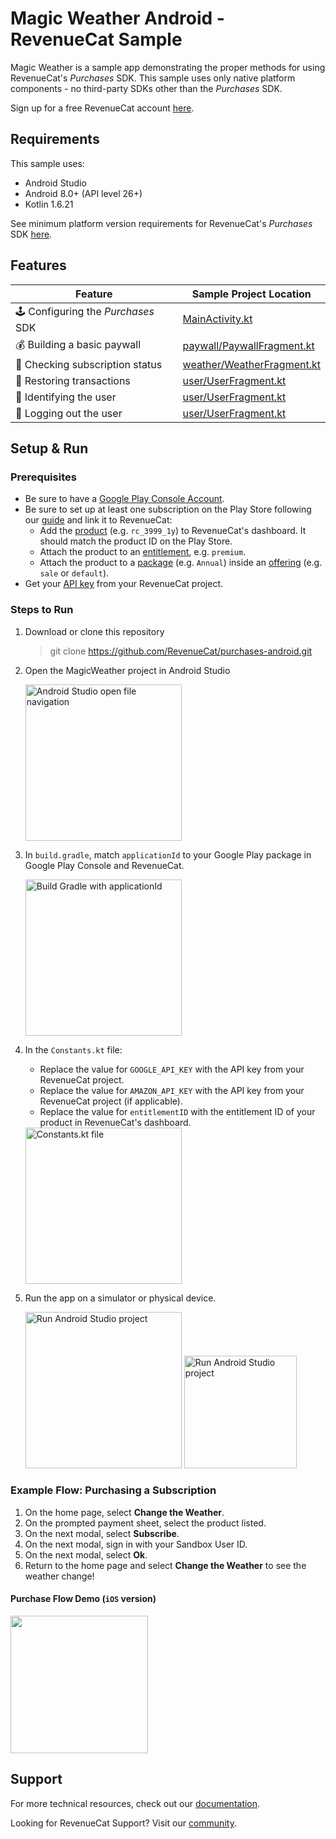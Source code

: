 # Magic Weather Android - RevenueCat Sample

Magic Weather is a sample app demonstrating the proper methods for using RevenueCat's *Purchases* SDK. This sample uses only native platform components - no third-party SDKs other than the *Purchases* SDK.

Sign up for a free RevenueCat account [here](https://www.revenuecat.com).

## Requirements

This sample uses:

- Android Studio
- Android 8.0+ (API level 26+)
- Kotlin 1.6.21

See minimum platform version requirements for RevenueCat's *Purchases* SDK [here](https://github.com/RevenueCat/purchases-android/blob/main/examples/MagicWeather/build.gradle).

## Features

| Feature                          | Sample Project Location                   |
| -------------------------------- | ----------------------------------------- |
| 🕹 Configuring the *Purchases* SDK  | [MainActivity.kt](app/src/main/java/com/revenuecat/sample/MainApplication.kt) |
| 💰 Building a basic paywall         | [paywall/PaywallFragment.kt](app/src/main/java/com/revenuecat/sample/ui/paywall/PaywallFragment.kt) |
| 🔐 Checking subscription status     | [weather/WeatherFragment.kt](app/src/main/java/com/revenuecat/sample/ui/weather/WeatherFragment.kt#L69) |
| 🤑 Restoring transactions           | [user/UserFragment.kt](app/src/main/java/com/revenuecat/sample/ui/user/UserFragment.kt#L81) |
| 👥 Identifying the user             | [user/UserFragment.kt](app/src/main/java/com/revenuecat/sample/ui/user/UserFragment.kt#L97) |
| 🚪 Logging out the user             | [user/UserFragment.kt](app/src/main/java/com/revenuecat/sample/ui/user/UserFragment.kt#L97) |

## Setup & Run

### Prerequisites
- Be sure to have a [Google Play Console Account](https://play.google.com/console/developers).
- Be sure to set up at least one subscription on the Play Store following our [guide](https://docs.revenuecat.com/docs/google-play-store) and link it to RevenueCat:
    - Add the [product](https://docs.revenuecat.com/docs/entitlements#products) (e.g. `rc_3999_1y`) to RevenueCat's dashboard. It should match the product ID on the Play Store.
    - Attach the product to an [entitlement](https://docs.revenuecat.com/docs/entitlements#creating-an-entitlement), e.g. `premium`.
    - Attach the product to a [package](https://docs.revenuecat.com/docs/entitlements#adding-packages) (e.g. `Annual`) inside an [offering](https://docs.revenuecat.com/docs/entitlements#creating-an-offering) (e.g. `sale` or `default`).
- Get your [API key](https://docs.revenuecat.com/docs/authentication#obtaining-api-keys) from your RevenueCat project.

### Steps to Run
1. Download or clone this repository
    >git clone https://github.com/RevenueCat/purchases-android.git

2. Open the MagicWeather project in Android Studio

    <img src="https://i.imgur.com/dDSod4g.png" alt="Android Studio open file navigation" width="250px" />

3. In `build.gradle`, match `applicationId` to your Google Play package in Google Play Console and RevenueCat.
    
    <img src="https://i.imgur.com/1iI5MaA.png" alt="Build Gradle with applicationId" width="250px" />

4. In the `Constants.kt` file: 
    - Replace the value for `GOOGLE_API_KEY` with the API key from your RevenueCat project.
    - Replace the value for `AMAZON_API_KEY` with the API key from your RevenueCat project (if applicable).
    - Replace the value for `entitlementID` with the entitlement ID of your product in RevenueCat's dashboard.

    <img src="https://i.imgur.com/LXsH3tL.png" alt="Constants.kt file" width="250px" />

5. Run the app on a simulator or physical device.

    <img src="https://i.imgur.com/GlazHU5.png" alt="Run Android Studio project" width="250px" />
    <img src="https://i.imgur.com/lGQYmKK.png" alt="Run Android Studio project" width="180px" />


### Example Flow: Purchasing a Subscription

1. On the home page, select **Change the Weather**.
2. On the prompted payment sheet, select the product listed.
3. On the next modal, select **Subscribe**.
4. On the next modal, sign in with your Sandbox User ID.
5. On the next modal, select **Ok**.
6. Return to the home page and select **Change the Weather** to see the weather change!

#### Purchase Flow Demo (`iOS` version)
<img src="https://i.imgur.com/SSbRLhr.gif" width="220px" />

## Support

For more technical resources, check out our [documentation](https://docs.revenuecat.com).

Looking for RevenueCat Support? Visit our [community](https://community.revenuecat.com/).
